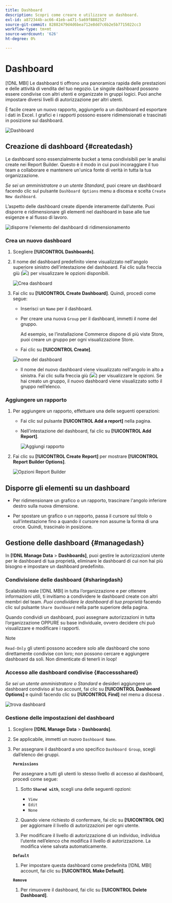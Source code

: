 ```yaml
---
title: Dashboard
description: Scopri come creare e utilizzare un dashboard.
exl-id: a872344b-ac66-41eb-a471-5a69f8802527
source-git-commit: 82882479d4d6bea712e8dd7c6b2e5b7715022cc3
workflow-type: tm+mt
source-wordcount: '626'
ht-degree: 0%

---
```


# Dashboard

[!DNL MBI] Le dashboard ti offrono una panoramica rapida delle prestazioni e delle attività di vendita del tuo negozio. Le singole dashboard possono essere condivise con altri utenti e organizzate in gruppi logici. Puoi anche impostare diversi livelli di autorizzazione per altri utenti.

È facile creare un nuovo rapporto, aggiungerlo a un dashboard ed esportare i dati in Excel. I grafici e i rapporti possono essere ridimensionati e trascinati in posizione sul dashboard.

![Dashboard](../../assets/magento-bi-report-builder-revenue-by-products-formula-report-holiday-sales-dashboard.png)

## Creazione di dashboard {#createdash}

Le dashboard sono essenzialmente bucket a tema condivisibili per le analisi create nei Report Builder. Questo è il modo in cui puoi incoraggiare il tuo team a collaborare e mantenere un&#39;unica fonte di verità in tutta la tua organizzazione.

*Se sei un amministratore o un utente Standard*, puoi creare un dashboard facendo clic sul pulsante `Dashboard Options` menu a discesa e scelta `Create New dashboard`.

L’aspetto delle dashboard create dipende interamente dall’utente. Puoi disporre e ridimensionare gli elementi nel dashboard in base alle tue esigenze e al flusso di lavoro.

![disporre l&#39;elemento del dashboard di ridimensionamento](../../assets/arrange_resize_dashboard_element.gif)

### Crea un nuovo dashboard

1. Scegliere **[!UICONTROL Dashboards]**.

1. Il nome del dashboard predefinito viene visualizzato nell&#39;angolo superiore sinistro dell&#39;intestazione del dashboard. Fai clic sulla freccia giù (![](../../assets/magento-bi-btn-down.png)) per visualizzare le opzioni disponibili.

   ![Crea dashboard](../../assets/magento-bi-dashboard-create.png)

1. Fai clic su **[!UICONTROL Create Dashboard]**. Quindi, procedi come segue:

   * Inserisci un `Name` per il dashboard.

   * Per creare una nuova `Group` per il dashboard, immetti il nome del gruppo.

      Ad esempio, se l’installazione Commerce dispone di più viste Store, puoi creare un gruppo per ogni visualizzazione Store.

   * Fai clic su **[!UICONTROL Create]**.

   ![nome del dashboard](../../assets/magento-bi-dashboard-create-name.png)

   * Il nome del nuovo dashboard viene visualizzato nell&#39;angolo in alto a sinistra. Fai clic sulla freccia giù (![](../../assets/magento-bi-btn-down.png)) per visualizzare le opzioni. Se hai creato un gruppo, il nuovo dashboard viene visualizzato sotto il gruppo nell’elenco.


### Aggiungere un rapporto

1. Per aggiungere un rapporto, effettuare una delle seguenti operazioni:

   * Fai clic sul pulsante **[!UICONTROL Add a report]** nella pagina.

   * Nell’intestazione del dashboard, fai clic su **[!UICONTROL Add Report]**.

      ![Aggiungi rapporto](../../assets/magento-bi-dashboard-create-add-report.png)

1. Fai clic su **[!UICONTROL Create Report]** per mostrare **[!UICONTROL Report Builder Options]**.

   ![Opzioni Report Builder](../../assets/magento-bi-report-builder.png)

## Disporre gli elementi su un dashboard

* Per ridimensionare un grafico o un rapporto, trascinare l&#39;angolo inferiore destro sulla nuova dimensione.

* Per spostare un grafico o un rapporto, passa il cursore sul titolo o sull’intestazione fino a quando il cursore non assume la forma di una croce. Quindi, trascinalo in posizione.

## Gestione delle dashboard {#managedash}

In **[!DNL Manage Data** > **Dashboards]**, puoi gestire le autorizzazioni utente per le dashboard di tua proprietà, eliminare le dashboard di cui non hai più bisogno e impostare un dashboard predefinito.

### Condivisione delle dashboard {#sharingdash}

Scalabilità reale [!DNL MBI] in tutta l’organizzazione e per ottenere informazioni utili, ti invitiamo a condividere le dashboard create con altri membri del team. *Puoi condividere le dashboard di tua proprietà* facendo clic sul pulsante `Share Dashboard` nella parte superiore della pagina.

Quando condividi un dashboard, puoi assegnare autorizzazioni in tutta l’organizzazione OPPURE su base individuale, ovvero decidere chi può visualizzare e modificare i rapporti.

>[!NOTE]
>
>`Read-Only` gli utenti possono accedere solo alle dashboard che sono direttamente condivise con loro; non possono cercare e aggiungere dashboard da soli. Non dimenticate di tenerli in loop!

### Accesso alle dashboard condivise {#accessshared}

*Se sei un utente amministratore o Standard* e desideri aggiungere un dashboard condiviso al tuo account, fai clic su **[!UICONTROL Dashboard Options]** e quindi facendo clic su **[!UICONTROL Find]** nel menu a discesa .

![trova dashboard](../../assets/find_dashboard.png)<!--{: width="1000" height="535"}-->

### Gestione delle impostazioni del dashboard

1. Scegliere **[!DNL Manage Data** > **Dashboards]**.

1. Se applicabile, immetti un nuovo `Dashboard Name`.

1. Per assegnare il dashboard a uno specifico `Dashboard Group`, scegli dall’elenco dei gruppi.

   **`Permissions`**

   Per assegnare a tutti gli utenti lo stesso livello di accesso al dashboard, procedi come segue:

   1. Sotto **`Shared with`**, scegli una delle seguenti opzioni:

      * `View`
      * `Edit`
      * `None`
   1. Quando viene richiesto di confermare, fai clic su **[!UICONTROL OK]** per aggiornare il livello di autorizzazioni per ogni utente.

   1. Per modificare il livello di autorizzazione di un individuo, individua l’utente nell’elenco che modifica il livello di autorizzazione. La modifica viene salvata automaticamente.

   **`Default`**

   1. Per impostare questa dashboard come predefinita [!DNL MBI] account, fai clic su **[!UICONTROL Make Default]**.

   **`Remove`**

   1. Per rimuovere il dashboard, fai clic su **[!UICONTROL Delete Dashboard]**.
